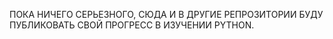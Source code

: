ПОКА НИЧЕГО СЕРЬЕЗНОГО, СЮДА И В ДРУГИЕ РЕПРОЗИТОРИИ БУДУ ПУБЛИКОВАТЬ СВОЙ ПРОГРЕСС В ИЗУЧЕНИИ PYTHON.
